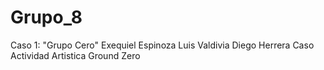 # Grupo_8
Caso 1: "Grupo Cero"
Exequiel Espinoza
Luis Valdivia
Diego Herrera
Caso Actividad Artistica Ground Zero
